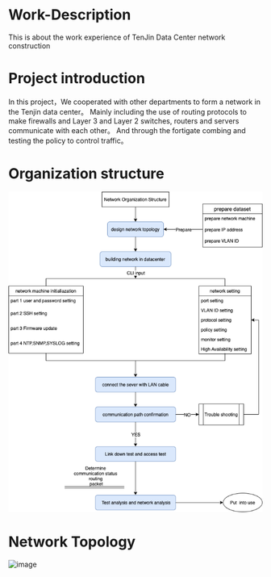 # Work-Description
This is about the work experience of TenJin Data Center network construction

# Project introduction
In this project，We cooperated with other departments to form a network in the Tenjin data center。
Mainly including the use of routing protocols to make firewalls and Layer 3 and Layer 2 switches, routers and servers communicate with each other。
And through the fortigate combing and testing the policy to control traffic。

# Organization structure
![image](https://github.com/changwei7/Work-Description/blob/main/network%20organization%20structure.png)


# Network Topology
![image](https://github.com/changwei7/about-work/blob/main/Network%20Topology.png)
